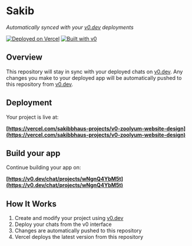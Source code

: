 # Sakib

*Automatically synced with your [v0.dev](https://v0.dev) deployments*

[![Deployed on Vercel](https://img.shields.io/badge/Deployed%20on-Vercel-black?style=for-the-badge&logo=vercel)](https://vercel.com/sakibbhaus-projects/v0-zoolyum-website-design)
[![Built with v0](https://img.shields.io/badge/Built%20with-v0.dev-black?style=for-the-badge)](https://v0.dev/chat/projects/wNgnQ4YbM5t)

## Overview

This repository will stay in sync with your deployed chats on [v0.dev](https://v0.dev).
Any changes you make to your deployed app will be automatically pushed to this repository from [v0.dev](https://v0.dev).

## Deployment

Your project is live at:

**[https://vercel.com/sakibbhaus-projects/v0-zoolyum-website-design](https://vercel.com/sakibbhaus-projects/v0-zoolyum-website-design)**

## Build your app

Continue building your app on:

**[https://v0.dev/chat/projects/wNgnQ4YbM5t](https://v0.dev/chat/projects/wNgnQ4YbM5t)**

## How It Works

1. Create and modify your project using [v0.dev](https://v0.dev)
2. Deploy your chats from the v0 interface
3. Changes are automatically pushed to this repository
4. Vercel deploys the latest version from this repository
